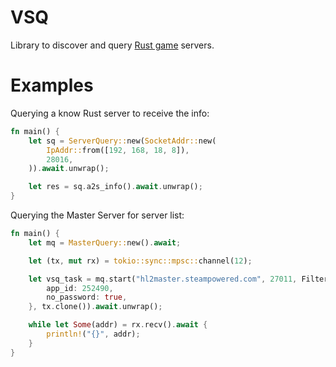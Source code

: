 # VSQ
Library to discover and query [Rust game](https://rust.facepunch.com/) servers.

# Examples
Querying a know Rust server to receive the info:
```rust
fn main() {
    let sq = ServerQuery::new(SocketAddr::new(
        IpAddr::from([192, 168, 18, 8]),
        28016,
    )).await.unwrap();

    let res = sq.a2s_info().await.unwrap();
}
```

Querying the Master Server for server list:
```rust
fn main() {
    let mq = MasterQuery::new().await;

    let (tx, mut rx) = tokio::sync::mpsc::channel(12);

    let vsq_task = mq.start("hl2master.steampowered.com", 27011, Filters {
        app_id: 252490,
        no_password: true,
    }, tx.clone()).await.unwrap();

    while let Some(addr) = rx.recv().await {
        println!("{}", addr);
    }
}
```
